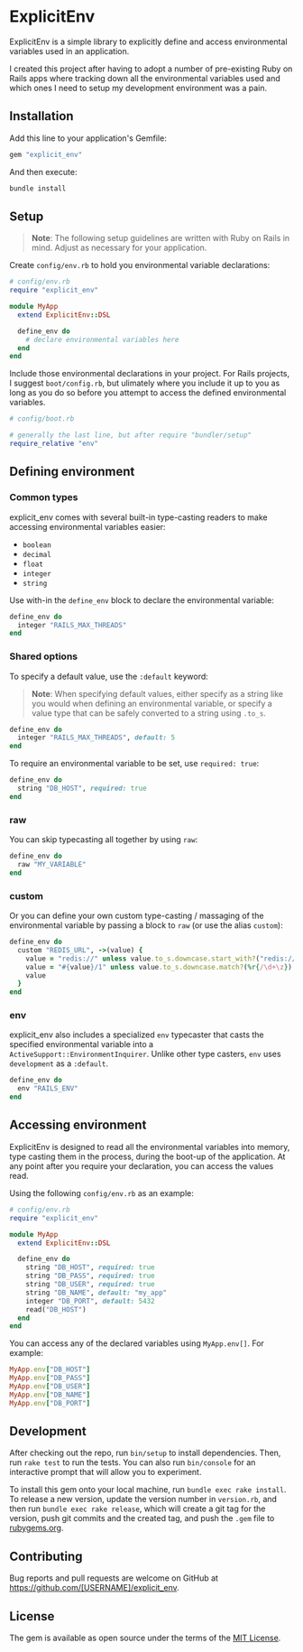 # ExplicitEnv

ExplicitEnv is a simple library to explicitly define and access environmental variables used in an application.

I created this project after having to adopt a number of pre-existing Ruby on Rails apps where tracking down all the environmental variables used and which
ones I need to setup my development environment was a pain.

## Installation

Add this line to your application's Gemfile:

```ruby
gem "explicit_env"
```

And then execute:

```sh
bundle install
```

## Setup

> **Note**: The following setup guidelines are written with Ruby on Rails in
> mind. Adjust as necessary for your application.

Create `config/env.rb` to hold you environmental variable declarations:

```ruby
# config/env.rb
require "explicit_env"

module MyApp
  extend ExplicitEnv::DSL

  define_env do
    # declare environmental variables here
  end
end
```

Include those environmental declarations in your project. For Rails projects, I
suggest `boot/config.rb`, but ulimately where you include it up to you as long
as you do so before you attempt to access the defined environmental variables.

```ruby
# config/boot.rb

# generally the last line, but after require "bundler/setup"
require_relative "env"
```

## Defining environment

### Common types

explicit_env comes with several built-in type-casting readers to make accessing
environmental variables easier:

- `boolean`
- `decimal`
- `float`
- `integer`
- `string`

Use with-in the `define_env` block to declare the environmental variable:

```ruby
define_env do
  integer "RAILS_MAX_THREADS"
end
```

### Shared options

To specify a default value, use the `:default` keyword:

> **Note**: When specifying default values, either specify as a string like you
> would when defining an environmental variable, or specify a value type that
> can be safely converted to a string using `.to_s`.

```ruby
define_env do
  integer "RAILS_MAX_THREADS", default: 5
end
```

To require an environmental variable to be set, use `required: true`:

```ruby
define_env do
  string "DB_HOST", required: true
end
```

### raw

You can skip typecasting all together by using `raw`:

```ruby
define_env do
  raw "MY_VARIABLE"
end
```

### custom

Or you can define your own custom type-casting / massaging of the environmental
variable by passing a block to `raw` (or use the alias `custom`):

```ruby
define_env do
  custom "REDIS_URL", ->(value) {
    value = "redis://" unless value.to_s.downcase.start_with?("redis://")
    value = "#{value}/1" unless value.to_s.downcase.match?(%r{/\d+\z})
    value
  }
end
```

### env

explicit_env also includes a specialized `env` typecaster that casts the
specified environmental variable into a `ActiveSupport::EnvironmentInquirer`.
Unlike other type casters, `env` uses `development` as a `:default`.

```ruby
define_env do
  env "RAILS_ENV"
end
```

## Accessing environment

ExplicitEnv is designed to read all the environmental variables into memory,
type casting them in the process, during the boot-up of the application. At any
point after you require your declaration, you can access the values read.

Using the following `config/env.rb` as an example:

```ruby
# config/env.rb
require "explicit_env"

module MyApp
  extend ExplicitEnv::DSL

  define_env do
    string "DB_HOST", required: true
    string "DB_PASS", required: true
    string "DB_USER", required: true
    string "DB_NAME", default: "my_app"
    integer "DB_PORT", default: 5432
    read("DB_HOST")
  end
end
```

You can access any of the declared variables using `MyApp.env[]`. For example:

```ruby
MyApp.env["DB_HOST"]
MyApp.env["DB_PASS"]
MyApp.env["DB_USER"]
MyApp.env["DB_NAME"]
MyApp.env["DB_PORT"]
```

## Development

After checking out the repo, run `bin/setup` to install dependencies. Then, run `rake test` to run the tests. You can also run `bin/console` for an interactive prompt that will allow you to experiment.

To install this gem onto your local machine, run `bundle exec rake install`. To release a new version, update the version number in `version.rb`, and then run `bundle exec rake release`, which will create a git tag for the version, push git commits and the created tag, and push the `.gem` file to [rubygems.org](https://rubygems.org).

## Contributing

Bug reports and pull requests are welcome on GitHub at https://github.com/[USERNAME]/explicit_env.

## License

The gem is available as open source under the terms of the [MIT License](https://opensource.org/licenses/MIT).
